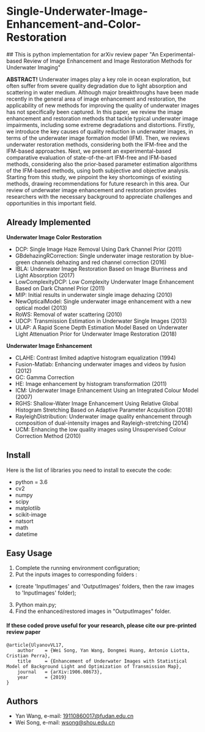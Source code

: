 <h1>Single-Underwater-Image-Enhancement-and-Color-Restoration</h1>
## This is python implementation for arXiv review paper "An Experimental-based Review of Image Enhancement and Image Restoration Methods for Underwater Imaging"

**ABSTRACT!**  Underwater images play a key role in ocean exploration, but often suffer from severe quality degradation due to light absorption and scattering in water medium. Although major breakthroughs have been made recently in the general area of image enhancement and restoration, the applicability of new methods for improving the quality of underwater images has not specifically been captured. In this paper, we review the image enhancement and restoration methods that tackle typical underwater image impairments, including some extreme degradations and distortions. Firstly, we introduce the key causes of quality reduction in underwater images, in terms of the underwater image formation model (IFM). Then, we reviews underwater restoration methods, considering both the IFM-free and the IFM-based approaches. Next, we present an experimental-based comparative evaluation of state-of-the-art IFM-free and IFM-based methods, considering also the prior-based parameter estimation algorithms of the IFM-based methods, using both subjective and objective analysis. Starting from this study, we pinpoint the key shortcomings of existing methods, drawing recommendations for future research in this area. Our review of underwater image enhancement and restoration provides researchers with the necessary background to appreciate challenges and opportunities in this important field.

## Already Implemented

**Underwater Image Color Restoration**
- DCP: Single Image Haze Removal Using Dark Channel Prior (2011)
- GBdehazingRCorrection: Single underwater image restoration by blue-green channels dehazing and red channel correction (2016)
- IBLA: Underwater Image Restoration Based on Image Blurriness and Light Absorption (2017)
- LowComplexityDCP: Low Complexity Underwater Image Enhancement Based on Dark Channel Prior (2011)
- MIP: Initial results in underwater single image dehazing (2010)
- NewOpticalModel: Single underwater image enhancement with a new optical model (2013)
- RoWS: Removal of water scattering (2010)
- UDCP: Transmission Estimation in Underwater Single Images (2013)
- ULAP: A Rapid Scene Depth Estimation Model Based on Underwater Light Attenuation Prior for Underwater Image Restoration (2018)

**Underwater Image Enhancement**
- CLAHE: Contrast limited adaptive histogram equalization (1994)
- Fusion-Matlab: Enhancing underwater images and videos by fusion (2012)
- GC: Gamma Correction
- HE: Image enhancement by histogram transformation (2011)
- ICM: Underwater Image Enhancement Using an Integrated Colour Model (2007)
- RGHS: Shallow-Water Image Enhancement Using Relative Global Histogram Stretching Based on Adaptive Parameter Acquisition (2018)
- RayleighDistribution: Underwater image quality enhancement through composition of dual-intensity images and Rayleigh-stretching (2014)
- UCM: Enhancing the low quality images using Unsupervised Colour Correction Method (2010)



## Install
Here is the list of libraries you need to install to execute the code:
- python = 3.6
- cv2
- numpy
- scipy
- matplotlib
- scikit-image
- natsort
- math
- datetime

## Easy Usage
1. Complete the running environment configuration;
2. Put the inputs images to corresponding folders :
  - (create 'InputImages' and 'OutputImages' folders, then the raw images to 'InputImages' folder);
3. Python main.py;
4. Find the enhanced/restored images in "OutputImages" folder.


#### If these coded prove useful for your research, please cite our pre-printed review paper

```
@article{UlyanovVL17,
    author    = {Wei Song, Yan Wang, Dongmei Huang, Antonio Liotta, Cristian Perra},
    title     = {Enhancement of Underwater Images with Statistical Model of Background Light and Optimization of Transmission Map},
    journal   = {arXiv:1906.08673},
    year      = {2019}
}
```

## Authors
- Yan Wang, e-mail: 19110860017@fudan.edu.cn
- Wei Song, e-mail: wsong@shou.edu.cn
